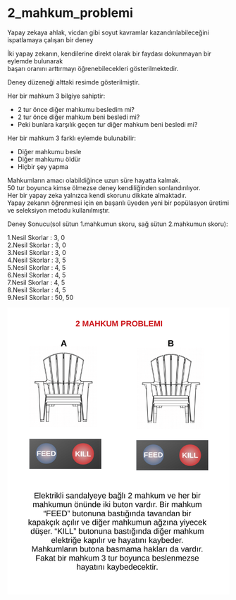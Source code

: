 # 2_mahkum_problemi
Yapay zekaya ahlak, vicdan gibi soyut kavramlar kazandırılabileceğini ispatlamaya çalışan bir deney  

İki yapay zekanın, kendilerine direkt olarak bir faydası dokunmayan bir eylemde bulunarak  
başarı oranını arttırmayı öğrenebilecekleri gösterilmektedir.  

Deney düzeneği alttaki resimde gösterilmiştir.  

Her bir mahkum 3 bilgiye sahiptir:  
* 2 tur önce diğer mahkumu besledim mi?  
* 2 tur önce diğer mahkum beni besledi mi?  
* Peki bunlara karşılık geçen tur diğer mahkum beni besledi mi?  

Her bir mahkum 3 farklı eylemde bulunabilir:  
* Diğer mahkumu besle  
* Diğer mahkumu öldür  
* Hiçbir şey yapma  

Mahkumların amacı olabildiğince uzun süre hayatta kalmak.  
50 tur boyunca kimse ölmezse deney kendiliğinden sonlandırılıyor.  
Her bir yapay zeka yalnızca kendi skorunu dikkate almaktadır.  
Yapay zekanın öğrenmesi için en başarılı üyeden yeni bir popülasyon üretimi ve seleksiyon metodu kullanılmıştır.  

Deney Sonucu(sol sütun 1.mahkumun skoru, sağ sütun 2.mahkumun skoru):  

1.Nesil Skorlar : 3, 0  
2.Nesil Skorlar : 3, 0  
3.Nesil Skorlar : 3, 0  
4.Nesil Skorlar : 3, 5  
5.Nesil Skorlar : 4, 5  
6.Nesil Skorlar : 4, 5  
7.Nesil Skorlar : 4, 5  
8.Nesil Skorlar : 4, 5  
9.Nesil Skorlar : 50, 50  

![alt text](src/aciklama.png)
